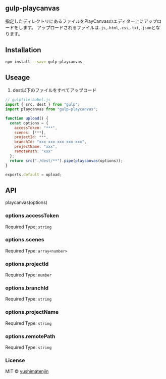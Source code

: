 ## gulp-playcanvas
指定したディレクトリにあるファイルをPlayCanvasのエディター上にアップロードをします。
アップロードされるファイルは`.js`,`.html`,`.css`,`.txt`,`.json`となります。

## Installation

```bash
npm install --save gulp-playcanvas
```

## Useage
1. dest以下のファイルをすべてアップロード

```javascript
// gulpfile.babel.js
import { src, dest } from "gulp";
import playcanvas from "gulp-playcanvas";

function upload() {
  const options = {
    accessToken: "***",
    scenes: [***],
    projectId: ***,
    branchId: "xxx-xxx-xxx-xxx-xxx",
    projectName: "xxx",
    remotePath: "xxx"
  };
  return src("./dest/**").pipe(playcanvas(options));
}

exports.default = upload;

```


## API
playcanvas(options)

### options.accessToken
Required
Type: `string`

### options.scenes
Required
Type: `array<number>`

### options.projectId
Required
Type: `number`

### options.branchId
Required
Type: `string`

### options.projectName
Required
Type: `string`

### options.remotePath
Required
Type: `string`


### License
MIT © [yushimatenjin](https://github.com/yushimatenjin)
